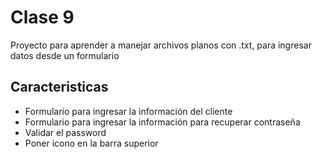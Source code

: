 # Clase 9 

Proyecto para aprender a manejar archivos planos con 
.txt, para ingresar datos desde un formulario

## Caracteristicas 

* Formulario para ingresar la información del cliente 
* Formulario para ingresar la información para recuperar contraseña 
* Validar el password
* Poner icono en la barra superior 